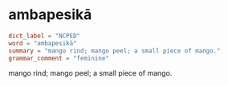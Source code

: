 # ambapesikā

``` toml
dict_label = "NCPED"
word = "ambapesikā"
summary = "mango rind; mango peel; a small piece of mango."
grammar_comment = "feminine"
```

mango rind; mango peel; a small piece of mango.

